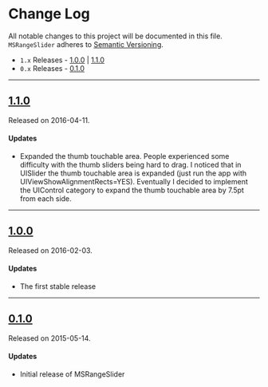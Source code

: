 # Change Log
All notable changes to this project will be documented in this file.
`MSRangeSlider` adheres to [Semantic Versioning](http://semver.org/).

- `1.x` Releases - [1.0.0](#100) | [1.1.0](#110)
- `0.x` Releases - [0.1.0](#010)

---

## [1.1.0](https://github.com/sgl0v/MSRangeSlider/releases/tag/1.1.0)
Released on 2016-04-11. 

#### Updates
- Expanded the thumb touchable area. People experienced some difficulty with the thumb sliders being hard to drag. I noticed that in UISlider the thumb touchable area is expanded (just run the app with UIViewShowAlignmentRects=YES). Eventually I decided to implement the UIControl category to expand the thumb touchable area by 7.5pt from each side.

---

## [1.0.0](https://github.com/sgl0v/MSRangeSlider/releases/tag/1.0.0)
Released on 2016-02-03. 

#### Updates
- The first stable release

---

## [0.1.0](https://github.com/sgl0v/MSRangeSlider/releases/tag/0.1.0)
Released on 2015-05-14.

#### Updates
- Initial release of MSRangeSlider